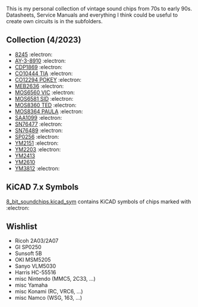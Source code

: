 
This is my personal collection of vintage sound chips from 70s to early 90s. Datasheets, Service Manuals and everything I think could be useful to create own circuits is in the subfolders. 

## Collection (4/2023)
+ [8245](8245) :electron:
+ [AY-3-8910](AY-3-8910) :electron:
+ [CDP1869](CDP1869) :electron:  
+ [CO10444 TIA](CO10444_TIA) :electron:
+ [CO12294 POKEY](CO12294_POKEY) :electron:
+ [MEB2636](MEB2636) :electron:
+ [MOS6560 VIC](MOS6560_VIC) :electron:
+ [MOS6581 SID](MOS6581_SID) :electron:
+ [MOS8360 TED](MOS8360_TED) :electron:
+ [MOS8364 PAULA](MOS8364_PAULA) :electron:
+ [SAA1099](SAA1099) :electron:
+ [SN76477](SN76477) :electron:
+ [SN76489](SN76489) :electron:
+ [SP0256](SP0256) :electron:
+ [YM2151](YM2151) :electron:
+ [YM2203](YM2203) :electron:
+ [YM2413](YM2413)
+ [YM2610](YM2610)
+ [YM3812](YM3812) :electron:

## KiCAD 7.x Symbols
[8_bit_soundchips.kicad_sym](8_bit_soundchips.kicad_sym) contains KiCAD symbols of chips marked with :electron:

## Wishlist
+ Ricoh 2A03/2A07
+ GI SP0250
+ Sunsoft 5B
+ OKI MSM5205
+ Sanyo VLM5030
+ Harris HC-55516
+ misc Nintendo (MMC5, 2C33, ...)
+ misc Yamaha
+ misc Konami (RC, VRC6, ...)
+ misc Namco (WSG, 163, ...)

